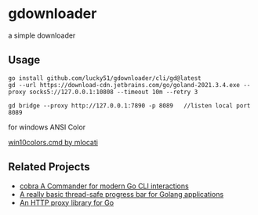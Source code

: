# gdownloader

a simple downloader

## Usage 

```shell
go install github.com/lucky51/gdownloader/cli/gd@latest
gd --url https://download-cdn.jetbrains.com/go/goland-2021.3.4.exe --proxy socks5://127.0.0.1:10808 --timeout 10m --retry 3

gd bridge --proxy http://127.0.0.1:7890 -p 8089   //listen local port 8089  
```

for windows ANSI Color 

[win10colors.cmd by mlocati](https://gist.github.com/mlocati/fdabcaeb8071d5c75a2d51712db24011)

## Related Projects

* [cobra A Commander for modern Go CLI interactions](https://github.com/spf13/cobra)
* [A really basic thread-safe progress bar for Golang applications](https://github.com/schollz/progressbar)
* [An HTTP proxy library for Go](https://github.com/elazarl/goproxy)